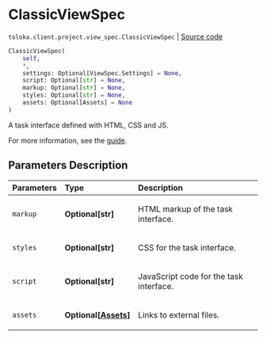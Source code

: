 # ClassicViewSpec
`toloka.client.project.view_spec.ClassicViewSpec` | [Source code](https://github.com/Toloka/toloka-kit/blob/v1.1.4/src/client/project/view_spec.py#L72)

```python
ClassicViewSpec(
    self,
    *,
    settings: Optional[ViewSpec.Settings] = None,
    script: Optional[str] = None,
    markup: Optional[str] = None,
    styles: Optional[str] = None,
    assets: Optional[Assets] = None
)
```

A task interface defined with HTML, CSS and JS.


For more information, see the [guide](https://toloka.ai/en/docs/guide/concepts/spec).

## Parameters Description

| Parameters | Type | Description |
| :----------| :----| :-----------|
`markup`|**Optional\[str\]**|<p>HTML markup of the task interface.</p>
`styles`|**Optional\[str\]**|<p>CSS for the task interface.</p>
`script`|**Optional\[str\]**|<p>JavaScript code for the task interface.</p>
`assets`|**Optional\[[Assets](toloka.client.project.view_spec.ClassicViewSpec.Assets.md)\]**|<p>Links to external files.</p>
